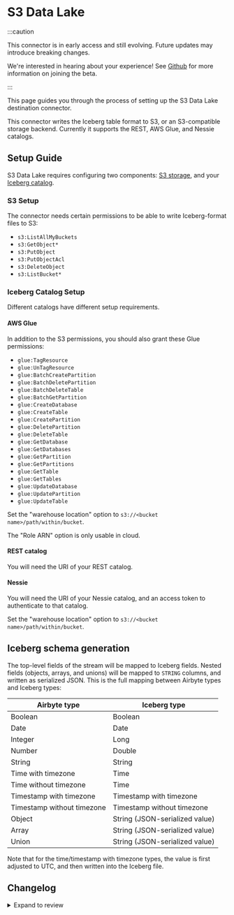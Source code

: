 # S3 Data Lake

:::caution

This connector is in early access and still evolving.
Future updates may introduce breaking changes.

We're interested in hearing about your experience! See [Github](https://github.com/airbytehq/airbyte/discussions/50404)
for more information on joining the beta.

:::

This page guides you through the process of setting up the S3 Data Lake destination connector.

This connector writes the Iceberg table format to S3, or an S3-compatible storage backend.
Currently it supports the REST, AWS Glue, and Nessie catalogs.

## Setup Guide

S3 Data Lake requires configuring two components: [S3 storage](#s3-setup), and your [Iceberg catalog](#iceberg-catalog-setup).

### S3 Setup

The connector needs certain permissions to be able to write Iceberg-format files to S3:
* `s3:ListAllMyBuckets`
* `s3:GetObject*`
* `s3:PutObject`
* `s3:PutObjectAcl`
* `s3:DeleteObject`
* `s3:ListBucket*`

### Iceberg Catalog Setup

Different catalogs have different setup requirements.

#### AWS Glue

In addition to the S3 permissions, you should also grant these Glue permissions:
* `glue:TagResource`
* `glue:UnTagResource`
* `glue:BatchCreatePartition`
* `glue:BatchDeletePartition`
* `glue:BatchDeleteTable`
* `glue:BatchGetPartition`
* `glue:CreateDatabase`
* `glue:CreateTable`
* `glue:CreatePartition`
* `glue:DeletePartition`
* `glue:DeleteTable`
* `glue:GetDatabase`
* `glue:GetDatabases`
* `glue:GetPartition`
* `glue:GetPartitions`
* `glue:GetTable`
* `glue:GetTables`
* `glue:UpdateDatabase`
* `glue:UpdatePartition`
* `glue:UpdateTable`

Set the "warehouse location" option to `s3://<bucket name>/path/within/bucket`.

The "Role ARN" option is only usable in cloud.

#### REST catalog

You will need the URI of your REST catalog.

#### Nessie

You will need the URI of your Nessie catalog, and an access token to authenticate to that catalog.

Set the "warehouse location" option to `s3://<bucket name>/path/within/bucket`.

## Iceberg schema generation

The top-level fields of the stream will be mapped to Iceberg fields. Nested fields (objects, arrays, and unions) will be
mapped to `STRING` columns, and written as serialized JSON. This is the full mapping between Airbyte types and Iceberg types:

| Airbyte type               | Iceberg type                   |
|----------------------------|--------------------------------|
| Boolean                    | Boolean                        |
| Date                       | Date                           |
| Integer                    | Long                           |
| Number                     | Double                         |
| String                     | String                         |
| Time with timezone         | Time                           |
| Time without timezone      | Time                           |
| Timestamp with timezone    | Timestamp with timezone        |
| Timestamp without timezone | Timestamp without timezone     |
| Object                     | String (JSON-serialized value) |
| Array                      | String (JSON-serialized value) |
| Union                      | String (JSON-serialized value) |

Note that for the time/timestamp with timezone types, the value is first adjusted to UTC, and then
written into the Iceberg file.

## Changelog

<details>
  <summary>Expand to review</summary>

| Version | Date       | Pull Request                                               | Subject                                                                      |
|:--------|:-----------|:-----------------------------------------------------------|:-----------------------------------------------------------------------------|
| 0.3.10  | 2025-02-11 | [\#53622](https://github.com/airbytehq/airbyte/pull/53622) | Enable the Nessie integration tests                                          |
| 0.3.9   | 2025-02-10 | [\#53165](https://github.com/airbytehq/airbyte/pull/53165) | Very basic usability improvements and documentation                          |
| 0.3.8   | 2025-02-10 | [\#52666](https://github.com/airbytehq/airbyte/pull/52666) | Change the chunk size to 1.5Gb                                               |
| 0.3.7   | 2025-02-07 | [\#53141](https://github.com/airbytehq/airbyte/pull/53141) | Adding integration tests around the Rest catalog                             |
| 0.3.6   | 2025-02-06 | [\#53172](https://github.com/airbytehq/airbyte/pull/53172) | Internal refactor                                                            |
| 0.3.5   | 2025-02-06 | [\#53164](https://github.com/airbytehq/airbyte/pull/53164) | Improve error message on null primary key in dedup mode                      |
| 0.3.4   | 2025-02-05 | [\#53173](https://github.com/airbytehq/airbyte/pull/53173) | Tweak spec wording                                                           |
| 0.3.3   | 2025-02-05 | [\#53176](https://github.com/airbytehq/airbyte/pull/53176) | Fix time_with_timezone handling (values are now adjusted to UTC)             |
| 0.3.2   | 2025-02-04 | [\#52690](https://github.com/airbytehq/airbyte/pull/52690) | Handle special characters in stream name/namespace when using AWS Glue       |
| 0.3.1   | 2025-02-03 | [\#52633](https://github.com/airbytehq/airbyte/pull/52633) | Fix dedup                                                                    |
| 0.3.0   | 2025-01-31 | [\#52639](https://github.com/airbytehq/airbyte/pull/52639) | Make the database/namespace a required field                                 |
| 0.2.23  | 2025-01-27 | [\#51600](https://github.com/airbytehq/airbyte/pull/51600) | Internal refactor                                                            |
| 0.2.22  | 2025-01-22 | [\#52081](https://github.com/airbytehq/airbyte/pull/52081) | Implement support for REST catalog                                           |
| 0.2.21  | 2025-01-27 | [\#52564](https://github.com/airbytehq/airbyte/pull/52564) | Fix crash on stream with 0 records                                           |
| 0.2.20  | 2025-01-23 | [\#52068](https://github.com/airbytehq/airbyte/pull/52068) | Add support for default namespace (/database name)                           |
| 0.2.19  | 2025-01-16 | [\#51595](https://github.com/airbytehq/airbyte/pull/51595) | Clarifications in connector config options                                   |
| 0.2.18  | 2025-01-15 | [\#51042](https://github.com/airbytehq/airbyte/pull/51042) | Write structs as JSON strings instead of Iceberg structs.                    |
| 0.2.17  | 2025-01-14 | [\#51542](https://github.com/airbytehq/airbyte/pull/51542) | New identifier fields should be marked as required.                          |
| 0.2.16  | 2025-01-14 | [\#51538](https://github.com/airbytehq/airbyte/pull/51538) | Update identifier fields if incoming fields are different than existing ones |
| 0.2.15  | 2025-01-14 | [\#51530](https://github.com/airbytehq/airbyte/pull/51530) | Set AWS region for S3 bucket for nessie catalog                              |
| 0.2.14  | 2025-01-14 | [\#50413](https://github.com/airbytehq/airbyte/pull/50413) | Update existing table schema based on the incoming schema                    |
| 0.2.13  | 2025-01-14 | [\#50412](https://github.com/airbytehq/airbyte/pull/50412) | Implement logic to determine super types between iceberg types               |
| 0.2.12  | 2025-01-10 | [\#50876](https://github.com/airbytehq/airbyte/pull/50876) | Add support for AWS instance profile auth                                    |
| 0.2.11  | 2025-01-10 | [\#50971](https://github.com/airbytehq/airbyte/pull/50971) | Internal refactor in AWS auth flow                                           |
| 0.2.10  | 2025-01-09 | [\#50400](https://github.com/airbytehq/airbyte/pull/50400) | Add S3DataLakeTypesComparator                                                |
| 0.2.9   | 2025-01-09 | [\#51022](https://github.com/airbytehq/airbyte/pull/51022) | Rename all classes and files from Iceberg V2                                 |
| 0.2.8   | 2025-01-09 | [\#51012](https://github.com/airbytehq/airbyte/pull/51012) | Rename/Cleanup package from Iceberg V2                                       |
| 0.2.7   | 2025-01-09 | [\#50957](https://github.com/airbytehq/airbyte/pull/50957) | Add support for GLUE RBAC (Assume role)                                      |
| 0.2.6   | 2025-01-08 | [\#50991](https://github.com/airbytehq/airbyte/pull/50991) | Initial public release.                                                      |

</details>
